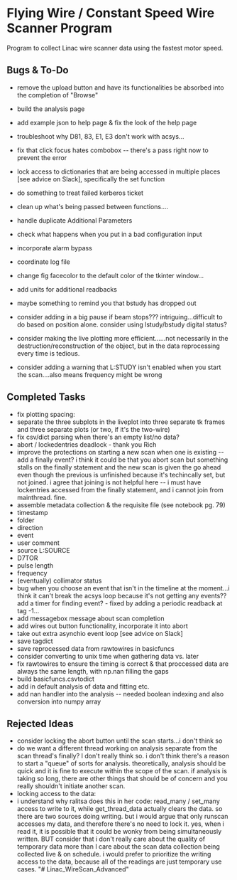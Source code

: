 # Flying Wire / Constant Speed Wire Scanner Program
Program to collect Linac wire scanner data using the fastest motor speed. 

## Bugs & To-Do

- remove the upload button and have its functionalities be absorbed into the completion of "Browse"

- build the analysis page 
- add example json to help page & fix the look of the help page

- troubleshoot why D81, 83, E1, E3 don't work with acsys...
- fix that click focus hates combobox -- there's a pass right now to prevent the error
- lock access to dictionaries that are being accessed in multiple places [see advice on Slack], specifically the set function
- do something to treat failed kerberos ticket
- clean up what's being passed between functions....
- handle duplicate Additional Parameters
- check what happens when you put in a bad configuration input
- incorporate alarm bypass
- coordinate log file
- change fig facecolor to the default color of the tkinter window...
- add units for additional readbacks
- maybe something to remind you that bstudy has dropped out

- consider adding in a big pause if beam stops??? intriguing...difficult to do based on position alone. consider using lstudy/bstudy digital status? 
- consider making the live plotting more efficient......not necessarily in the destruction/reconstruction of the object, but in the data reprocessing every time is tedious. 
- consider adding a warning that L:STUDY isn't enabled when you start the scan....also means frequency might be wrong


## Completed Tasks
- fix plotting spacing: 
 - separate the three subplots in the liveplot into three separate tk frames and three separate plots (or two, if it's the two-wire)
- fix csv/dict parsing when there's an empty list/no data? 
- abort / lockedentries deadlock - thank you Rich
- improve the protections on starting a new scan when one is existing -- add a finally event? i think it could be that you abort scan but something stalls on the finally statement and the new scan is given the go ahead even though the previous is unfinished because it's techincally set, but not joined. i agree that joining is not helpful here -- i must have lockentries accessed from the finally statement, and i cannot join from mainthread. fine. 
- assemble metadata collection & the requisite file (see notebook pg. 79)
 - timestamp
 - folder
 - direction
 - event
 - user comment
 - source L:SOURCE
 - D7TOR
 - pulse length
 - frequency
 - (eventually) collimator status
- bug when you choose an event that isn't in the timeline at the moment...i think it can't break the acsys loop because it's not getting any events?? add a timer for finding event? - fixed by adding a periodic readback at tag -1...
- add messagebox message about scan completion
- add wires out button functionality, incorporate it into abort
- take out extra asynchio event loop [see advice on Slack]
- save tagdict
- save reprocessed data from rawtowires in basicfuncs
- consider converting to unix time when gathering data vs. later
- fix rawtowires to ensure the timing is correct & that proccessed data are always the same length, with np.nan filling the gaps
- build basicfuncs.csvtodict
- add in default analysis of data and fitting etc. 
- add nan handler into the analysis -- needed boolean indexing and also conversion into numpy array

## Rejected Ideas
- consider locking the abort button until the scan starts...i don't think so 
- do we want a different thread working on analysis separate from the scan thread's finally? I don't really think so. i don't think there's a reason to start a "queue" of sorts for analysis. theoretically, analysis should be quick and it is fine to execute within the scope of the scan. if analysis is taking so long, there are other things that should be of concern and you really shouldn't initiate another scan. 
- locking access to the data: 
 - i understand why ralitsa does this in her code: read_many / set_many access to write to it, while get_thread_data actually clears the data. so there are two sources doing writing. but i would argue that only runscan accesses my data, and therefore there's no need to lock it. yes, when i read it, it is possible that it could be wonky from being simultaneously written. BUT consider that i don't really care about the quality of temporary data more than I care about the scan data collection being collected live & on schedule. i would prefer to prioritize the writing access to the data, because all of the readings are just temporary use cases. "# Linac_WireScan_Advanced" 

